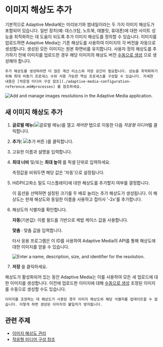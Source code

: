# 이미지 해상도 추가

기본적으로 Adaptive Media에는 미리보기와 썸네일이라는 두 가지 이미지 해상도가 포함되어 있습니다. 일반 장치(예: 데스크탑, 노트북, 태블릿, 휴대폰)에 대한 사이트 성능을 최적화하는 데 도움이 되도록 추가 이미지 해상도를 정의할 수 있습니다. 이미지를 업로드하면 Adaptive Media는 기존 해상도를 사용하여 이미지의 각 버전을 자동으로 생성합니다. 생성된 모든 이미지는 원본 화면비를 유지합니다. 사용자 정의 해상도를 추가하기 전에 이미지를 업로드한 경우 해당 이미지의 해상도 버전 [수동으로 생성](./managing-image-resolutions.md#manually-generating-adapted-images) 으로 생성해야 합니다.

```{important}
추가 해상도를 생성하려면 더 많은 계산 리소스와 저장 공간이 필요합니다. 성능을 최적화하기 위해 최대 비동기 프로세스 수와 사용 가능한 핵심 프로세스를 구성할 수 있습니다. 자세한 내용은 [적응형 미디어 구성 참조](./adaptive-media-configuration-reference.md#processes) 를 참조하세요.
```

![Add and manage images resolutions in the Adaptive Media application.](./adding-image-resolutions/images/01.png)

## 새 이미지 해상도 추가

1. **글로벌 메뉴**(![글로벌 메뉴](../../../../images/icon-applications-menu.png))를 열고 *제어판* 탭으로 이동한 다음 *적응형 미디어*를 클릭합니다.

1. **추가**( ![추가 버튼](../../../../images/icon-add.png) )를 클릭합니다.

1. 고유한 이름과 설명을 입력합니다.

1. **최대 너비** 및/또는 **최대 높이** 를 픽셀 단위로 입력하세요.

   측정값을 비워두면 해당 값은 '자동'으로 설정됩니다.

1. HiDPI(고화소 밀도 디스플레이)에 대한 해상도를 추가할지 여부를 결정합니다.

   이 옵션을 선택하면 설정된 크기를 두 배로 늘리는 추가 해상도가 생성됩니다. 이 해상도는 현재 해상도와 동일한 이름을 사용하고 접미사 '-2x'를 추가합니다.

1. 해상도의 식별자를 확인합니다.

   **자동**(기본값): 이름 필드를 기반으로 케밥 케이스 값을 사용합니다.

   **맞춤** : 맞춤 값을 입력합니다.

   타사 응용 프로그램은 이 ID를 사용하여 Adaptive Media의 API를 통해 해상도에 대한 이미지를 얻을 수 있습니다.

   ![Enter a name, description, size, and identifier for the resolution.](./adding-image-resolutions/images/02.png)

1. **저장** 을 클릭하세요.

해상도가 활성화되어 있는 동안 Adaptive Media는 이를 사용하여 모든 새 업로드에 대한 이미지를 생성합니다. 이전에 업로드한 이미지에 대해 [수동으로 생성](./managing-image-resolutions.md#manually-generating-adapted-images) 조정된 이미지를 수동으로 생성할 수도 있습니다.

```{important}
이미지를 조정하는 데 해상도가 사용된 경우 이미지 해상도와 해당 식별자를 업데이트할 수 없습니다. 이렇게 하면 생성된 이미지의 불일치가 방지됩니다.
```

## 관련 주제

* [이미지 해상도 관리](./managing-image-resolutions.md)
* [적응형 미디어 구성 참조](./adaptive-media-configuration-reference.md)
